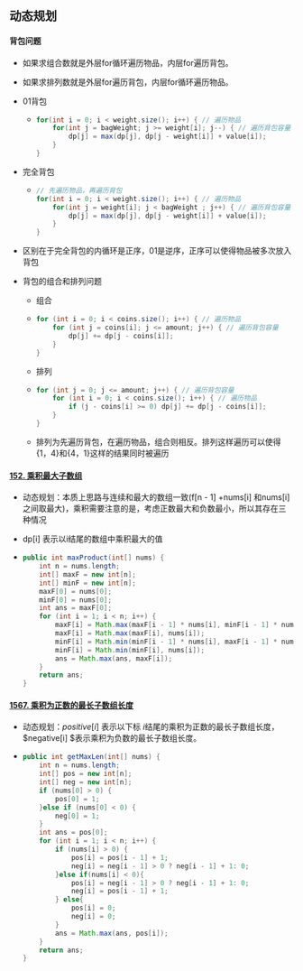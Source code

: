 ## 动态规划

#### 背包问题

- 如果求组合数就是外层for循环遍历物品，内层for遍历背包。

- 如果求排列数就是外层for遍历背包，内层for循环遍历物品。

- 01背包

  - ```java
    for(int i = 0; i < weight.size(); i++) { // 遍历物品
        for(int j = bagWeight; j >= weight[i]; j--) { // 遍历背包容量
            dp[j] = max(dp[j], dp[j - weight[i]] + value[i]);
        }
    }
    ```

- 完全背包

  - ```java
    // 先遍历物品，再遍历背包
    for(int i = 0; i < weight.size(); i++) { // 遍历物品
        for(int j = weight[i]; j < bagWeight ; j++) { // 遍历背包容量
            dp[j] = max(dp[j], dp[j - weight[i]] + value[i]);
        }
    }
    ```

- 区别在于完全背包的内循环是正序，01是逆序，正序可以使得物品被多次放入背包

- 背包的组合和排列问题

  - 组合

  - ```java
    for (int i = 0; i < coins.size(); i++) { // 遍历物品
        for (int j = coins[i]; j <= amount; j++) { // 遍历背包容量
            dp[j] += dp[j - coins[i]];
        }
    }
    ```

    

  - 排列

  - ```java
    for (int j = 0; j <= amount; j++) { // 遍历背包容量
        for (int i = 0; i < coins.size(); i++) { // 遍历物品
            if (j - coins[i] >= 0) dp[j] += dp[j - coins[i]];
        }
    }
    ```

  - 排列为先遍历背包，在遍历物品，组合则相反。排列这样遍历可以使得{1，4}和{4，1}这样的结果同时被遍历

#### [152. 乘积最大子数组](https://leetcode-cn.com/problems/maximum-product-subarray/)

- 动态规划：本质上思路与连续和最大的数组一致(f[n - 1] +nums[i] 和nums[i] 之间取最大)，乘积需要注意的是，考虑正数最大和负数最小，所以其存在三种情况

- dp[i] 表示以i结尾的数组中乘积最大的值

- ```java
  public int maxProduct(int[] nums) {
      int n = nums.length;
      int[] maxF = new int[n];
      int[] minF = new int[n];
      maxF[0] = nums[0];
      minF[0] = nums[0];
      int ans = maxF[0];
      for (int i = 1; i < n; i++) {
          maxF[i] = Math.max(maxF[i - 1] * nums[i], minF[i - 1] * nums[i]);
          maxF[i] = Math.max(maxF[i], nums[i]);
          minF[i] = Math.min(minF[i - 1] * nums[i], maxF[i - 1] * nums[i]);
          minF[i] = Math.min(minF[i], nums[i]);
          ans = Math.max(ans, maxF[i]);
      }    
      return ans;
  }
  ```

#### [1567. 乘积为正数的最长子数组长度](https://leetcode-cn.com/problems/maximum-length-of-subarray-with-positive-product/)

- 动态规划：$positive[i]$ 表示以下标 $i$结尾的乘积为正数的最长子数组长度，$negative[i] $表示乘积为负数的最长子数组长度。

- ```java
  public int getMaxLen(int[] nums) {
      int n = nums.length;
      int[] pos = new int[n];
      int[] neg = new int[n];
      if (nums[0] > 0) {
          pos[0] = 1;
      }else if (nums[0] < 0) {
          neg[0] = 1;
      }
      int ans = pos[0];
      for (int i = 1; i < n; i++) {
          if (nums[i] > 0) {
              pos[i] = pos[i - 1] + 1;
              neg[i] = neg[i - 1] > 0 ? neg[i - 1] + 1: 0;
          }else if(nums[i] < 0){
              pos[i] = neg[i - 1] > 0 ? neg[i - 1] + 1: 0;
              neg[i] = pos[i - 1] + 1; 
          } else{
              pos[i] = 0;
              neg[i] = 0;
          }
          ans = Math.max(ans, pos[i]);
      }
      return ans;
  }
  ```

  

